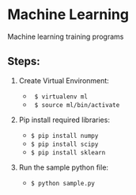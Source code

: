 # Machine Learning
Machine learning training programs



## Steps:
1.  Create Virtual Environment:
     * ``` $ virtualenv ml```
     * ``` $ source ml/bin/activate```
     
2.  Pip install required libraries:
     * ``` $ pip install numpy ```
     * ``` $ pip install scipy ```
     * ``` $ pip install sklearn ```
     
3.  Run the sample python file:
     * ``` $ python sample.py ```
     
